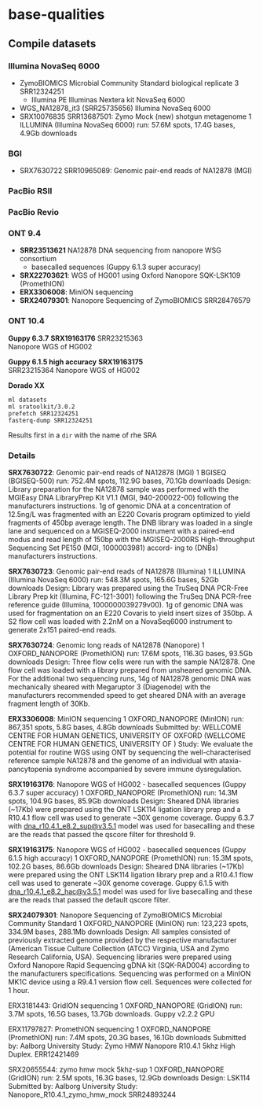 # base-qualities

## Compile datasets

### Illumina NovaSeq 6000
- ZymoBIOMICS Microbial Community Standard biological replicate 3 SRR12324251
  - Illumina PE Illuminas Nextera kit NovaSeq 6000
- WGS_NA12878_it3 (SRR25735656) Illumina NovaSeq 6000
- SRX10076835 SRR13687501: Zymo Mock (new) shotgun metagenome
1 ILLUMINA (Illumina NovaSeq 6000) run: 57.6M spots, 17.4G bases, 4.9Gb downloads
  
### BGI
- SRX7630722 SRR10965089: Genomic pair-end reads of NA12878 (MGI)

### PacBio RSII

### PacBio Revio

### ONT 9.4
- **SRR23513621** NA12878 DNA sequencing from nanopore WSG consortium 
  - basecalled sequences (Guppy 6.1.3 super accuracy)
- **SRX22703621**: WGS of HG001 using Oxford Nanopore SQK-LSK109 (PromethION) 
- **ERX3306008**: MinION sequencing
- **SRX24079301**: Nanopore Sequencing of ZymoBIOMICS SRR28476579

### ONT 10.4
**Guppy 6.3.7**
**SRX19163176** SRR23215363<br>
Nanopore WGS of HG002

**Guppy 6.1.5 high accuracy**
**SRX19163175**<br> SRR23215364
Nanopore WGS of HG002

**Dorado XX**

```
ml datasets
ml sratoolkit/3.0.2
prefetch SRR12324251
fasterq-dump SRR12324251

```

Results first in a `dir` with the name of rhe SRA 

### Details

**SRX7630722**: Genomic pair-end reads of NA12878 (MGI)
1 BGISEQ (BGISEQ-500) run: 752.4M spots, 112.9G bases, 70.1Gb downloads
Design: Library preparation for the NA12878 sample was performed with the MGIEasy DNA LibraryPrep Kit V1.1 (MGI, 940-200022-00) following the manufacturers instructions. 1g of genomic DNA at a concentration of 12.5ng/L was fragmented with an E220 Covaris program optimized to yield fragments of 450bp average length. The DNB library was loaded in a single lane and sequenced on a MGISEQ-2000 instrument with a paired-end modus and read length of 150bp with the MGISEQ-2000RS High-throughput Sequencing Set PE150 (MGI, 1000003981) accord- ing to (DNBs) manufacturers instructions.

**SRX7630723**: Genomic pair-end reads of NA12878 (Illumina)
1 ILLUMINA (Illumina NovaSeq 6000) run: 548.3M spots, 165.6G bases, 52Gb downloads
Design: Library was prepared using the TruSeq DNA PCR-Free Library Prep kit (Illumina, FC-121-3001) following the TruSeq DNA PCR-free reference guide (Illumina, 1000000039279v00). 1g of genomic DNA was used for fragmentation on an E220 Covaris to yield insert sizes of 350bp. A S2 flow cell was loaded with 2.2nM on a NovaSeq6000 instrument to generate 2x151 paired-end reads.

**SRX7630724**: Genomic long reads of NA12878 (Nanopore)
1 OXFORD_NANOPORE (PromethION) run: 17.6M spots, 116.3G bases, 93.5Gb downloads
Design: Three flow cells were run with the sample NA12878. One flow cell was loaded with a library prepared from unsheared genomic DNA. For the additional two sequencing runs, 14g of NA12878 genomic DNA was mechanically sheared with Megaruptor 3 (Diagenode) with the manufacturers recommended speed to get sheared DNA with an average fragment length of 30Kb.

**ERX3306008**: MinION sequencing
1 OXFORD_NANOPORE (MinION) run: 867,351 spots, 5.8G bases, 4.8Gb downloads
Submitted by: WELLCOME CENTRE FOR HUMAN GENETICS, UNIVERSITY OF OXFORD (WELLCOME CENTRE FOR HUMAN GENETICS, UNIVERSITY OF )
Study: We evaluate the potential for routine WGS using ONT by sequencing the well-characterised reference sample NA12878 and the genome of an individual with ataxia-pancytopenia syndrome accompanied by severe immune dysregulation.

**SRX19163176**: Nanopore WGS of HG002 - basecalled sequences (Guppy 6.3.7 super accuracy)
1 OXFORD_NANOPORE (PromethION) run: 14.3M spots, 104.9G bases, 85.9Gb downloads
Design: Sheared DNA libraries (~17Kb) were prepared using the ONT LSK114 ligation library prep and a R10.4.1 flow cell was used to generate ~30X genome coverage. Guppy 6.3.7 with dna_r10.4.1_e8.2_sup@v3.5.1 model was used for basecalling and these are the reads that passed the qscore filter for threshold 9.

**SRX19163175**: Nanopore WGS of HG002 - basecalled sequences (Guppy 6.1.5 high accuracy)
1 OXFORD_NANOPORE (PromethION) run: 15.3M spots, 102.2G bases, 86.6Gb downloads
Design: Sheared DNA libraries (~17Kb) were prepared using the ONT LSK114 ligation library prep and a R10.4.1 flow cell was used to generate ~30X genome coverage. Guppy 6.1.5 with dna_r10.4.1_e8.2_hac@v3.5.1 model was used for live basecalling and these are the reads that passed the default qscore filter.

**SRX24079301**: Nanopore Sequencing of ZymoBIOMICS Microbial Community Standard
1 OXFORD_NANOPORE (MinION) run: 123,223 spots, 334.9M bases, 288.1Mb downloads
Design: All samples consisted of previously extracted genome provided by the respective manufacturer (American Tissue Culture Collection (ATCC) Virginia, USA and Zymo Research California, USA). Sequencing libraries were prepared using Oxford Nanopore Rapid Sequencing gDNA kit (SQK-RAD004) according to the manufacturers specifications. Sequencing was performed on a MinION MK1C device using a R9.4.1 version flow cell. Sequences were collected for 1 hour.

ERX3181443: GridION sequencing
1 OXFORD_NANOPORE (GridION) run: 3.7M spots, 16.5G bases, 13.7Gb downloads. Guppy v2.2.2 GPU

ERX11797827: PromethION sequencing
1 OXFORD_NANOPORE (PromethION) run: 7.4M spots, 20.3G bases, 16.1Gb downloads
Submitted by: Aalborg University
Study: Zymo HMW Nanopore R10.4.1 5khz High Duplex. ERR12421469

SRX20655544: zymo hmw mock 5khz-sup
1 OXFORD_NANOPORE (GridION) run: 2.5M spots, 16.3G bases, 12.9Gb downloads
Design: LSK114
Submitted by: Aalborg University
Study: Nanopore_R10.4.1_zymo_hmw_mock SRR24893244